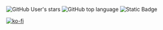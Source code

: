 

![GitHub User's stars](https://img.shields.io/github/stars/MIAgimir)
![GitHub top language](https://img.shields.io/github/languages/top/MIAgimir/mi_worktemplate)
![Static Badge](https://img.shields.io/badge/Raccoons_found:-1_/_3-A600FF)


[![ko-fi](https://ko-fi.com/img/githubbutton_sm.svg)](https://ko-fi.com/S6S5IBXL6)

<!--
**MIAgimir/MIAgimir** is a ✨ _special_ ✨ repository because its `README.md` (this file) appears on your GitHub profile.

![Tim](https://user-images.githubusercontent.com/116332087/219994733-ad6870e3-5808-4e5b-baad-b8a3553c7686.png) *1/3 raccoons found*

![MIAgimir's GitHub stats](https://github-readme-stats.vercel.app/api?username=miagimir&show_icons=true&theme=shades-of-purple) 


- [MI_Network](https://github.com/MIAgimir/MI_Network) - Ox framework based player network

- [MI_Fib](https://github.com/Mesa-Indigo/MI_Fib) - Ox_Core based job for FIB Agents
- [MI_Darkweb](https://github.com/Mesa-Indigo/MI_Darkweb) - Ox_Core based job template for crime things

Here are some ideas to get you started:

- 🔭 I’m currently working on ...
- 🌱 I’m currently learning ...
- 👯 I’m looking to collaborate on ...
- 🤔 I’m looking for help with ...
- 💬 Ask me about ...
- 📫 How to reach me: ...
- 😄 Pronouns: ...
- ⚡ Fun fact: ...
-->



